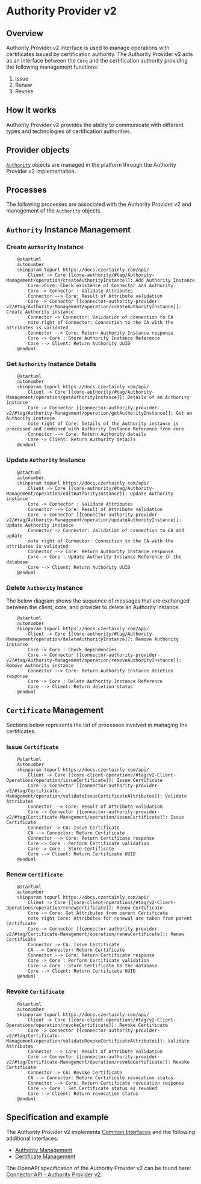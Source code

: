 # Authority Provider v2

## Overview

Authority Provider v2 interface is used to manage operations with certificates issued by certification authority. The Authority Provider v2 acts as an interface between the `Core` and the certification authority providing the following management functions:
1. Issue
2. Renew
3. Revoke 

## How it works

Authority Provider v2 provides the ability to communicate with different types and technologies of certification authorities.

## Provider objects

[`Authority`](../concept-design/core-components/authority) objects are managed in the platform through the Authority Provider v2 implementation.

## Processes

The following processes are associated with the Authority Provider v2 and management of the `Authority` objects.

## `Authority` Instance Management

### Create `Authority` Instance

```plantuml
    @startuml
    autonumber
    skinparam topurl https://docs.czertainly.com/api/
        Client -> Core [[core-authority/#tag/Authority-Management/operation/createAuthorityInstance]]: Add Authority Instance
        Core->Core: Check existence of Connector and Authority
        Core -> Connector : Validate Attributes
        Connector --> Core: Result of Attribute validation
        Core -> Connector [[connector-authority-provider-v2/#tag/Authority-Management/operation/createAuthorityInstance]]: Create Authority instance
        Connector -> Connector: Validation of connection to CA
        note right of Connector: Connection to the CA with the attributes is validated
        Connector --> Core: Return Authority Instance response
        Core -> Core : Store Authority Instance Reference
        Core --> Client: Return Authority UUID
    @enduml
```

### Get `Authority` Instance Details

```plantuml
    @startuml
    autonumber
    skinparam topurl https://docs.czertainly.com/api/
        Client -> Core [[core-authority/#tag/Authority-Management/operation/getAuthorityInstance]]: Details of an Authority instance
        Core -> Connector [[connector-authority-provider-v2/#tag/Authority-Management/operation/getAuthorityInstance]]: Get an Authority instance
        note right of Core: Details of the Authority instance is processed and combined with Authority Instance Reference from core
        Connector --> Core: Return Authority details
        Core -> Client: Return Authority details
    @enduml
```

### Update `Authority` Instance

```plantuml
    @startuml
    autonumber
    skinparam topurl https://docs.czertainly.com/api/
        Client -> Core [[core-authority/#tag/Authority-Management/operation/editAuthorityInstance]]: Update Authority instance
        Core -> Connector : Validate Attributes
        Connector --> Core: Result of Attribute validation
        Core -> Connector [[connector-authority-provider-v2/#tag/Authority-Management/operation/updateAuthorityInstance]]: Update Authority instance
        Connector -> Connector: Validation of connection to CA and update
        note right of Connector: Connection to the CA with the attributes is validated
        Connector --> Core: Return Authority Instance response
        Core -> Core : Update Authority Instance Reference in the database
        Core --> Client: Return Authority UUID
    @enduml
```

### Delete `Authority` Instance

The below diagram shows the sequence of messages that are exchanged between the client, core, and provider to delete an Authority instance.

```plantuml
    @startuml
    autonumber
    skinparam topurl https://docs.czertainly.com/api/
        Client -> Core [[core-authority/#tag/Authority-Management/operation/deleteAuthorityInstance]]: Remove Authority instance
        Core -> Core : Check dependencies
        Core -> Connector [[connector-authority-provider-v2/#tag/Authority-Management/operation/removeAuthorityInstance]]: Remove Authority instance
        Connector --> Core: Return Authority Instance deletion response
        Core -> Core : Delete Authority Instance Reference
        Core --> Client: Return deletion status
    @enduml
```

## `Certificate` Management
Sections below represents the list of processes involved in managing the certificates.

### Issue `Certificate`

```plantuml
    @startuml
    autonumber
    skinparam topurl https://docs.czertainly.com/api/
        Client -> Core [[core-client-operations/#tag/v2-Client-Operations/operation/issueCertificate]]: Issue Certificate
        Core -> Connector [[connector-authority-provider-v2/#tag/Certificate-Management/operation/validateIssueCertificateAttributes]]: Validate Attributes
        Connector --> Core: Result of Attribute validation
        Core -> Connector [[connector-authority-provider-v2/#tag/Certificate-Management/operation/issueCertificate]]: Issue Certificate
        Connector -> CA: Issue Certificate
        CA --> Connector: Return Certificate
        Connector --> Core: Return Certificate response
        Core -> Core : Perform Certificate validation
        Core -> Core : Store Certificate
        Core --> Client: Return Certificate UUID
    @enduml
```

### Renew `Certificate`

```plantuml
    @startuml
    autonumber
    skinparam topurl https://docs.czertainly.com/api/
        Client -> Core [[core-client-operations/#tag/v2-Client-Operations/operation/renewCertificate]]: Renew Certificate
        Core -> Core: Get Attributes from parent Certificate
        note right Core: Attributes for renewal are taken from parent Certificate
        Core -> Connector [[connector-authority-provider-v2/#tag/Certificate-Management/operation/renewCertificate]]: Renew Certificate
        Connector -> CA: Issue Certificate
        CA --> Connector: Return Certificate
        Connector --> Core: Return Certificate response
        Core -> Core : Perform Certificate validation
        Core -> Core : Store Certificate to the database
        Core --> Client: Return Certificate UUID
    @enduml
```

### Revoke `Certificate`

```plantuml
    @startuml
    autonumber
    skinparam topurl https://docs.czertainly.com/api/
        Client -> Core [[core-client-operations/#tag/v2-Client-Operations/operation/revokeCertificate]]: Revoke Certificate
        Core -> Connector [[connector-authority-provider-v2/#tag/Certificate-Management/operation/validateRevokeCertificateAttributes]]: Validate Attributes
        Connector --> Core: Result of Attribute validation
        Core -> Connector [[connector-authority-provider-v2/#tag/Certificate-Management/operation/revokeCertificate]]: Revoke Certificate
        Connector -> CA: Revoke Certificate
        CA --> Connector: Return Certificate revocation status
        Connector --> Core: Return Certificate revocation response
        Core -> Core : Set Certificate status as revoked
        Core --> Client: Return revocation status
    @enduml
```

## Specification and example

The Authority Provider v2 implements [Common Interfaces](common-interfaces/overview) and the following additional interfaces:
- [Authority Management](/api/connector-authority-provider-v2/#tag/Authority-Management)
- [Certificate Management](/api/connector-authority-provider-v2/#tag/Certificate-Management)

The OpenAPI specification of the Authority Provider v2 can be found here: [Connector API - Authority Provider v2](/api/connector-authority-provider-v2/).

